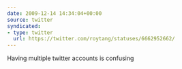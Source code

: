 ```yaml
---
date: 2009-12-14 14:34:04+00:00
source: twitter
syndicated:
- type: twitter
  url: https://twitter.com/roytang/statuses/6662952662/
---
```


Having multiple twitter accounts is confusing